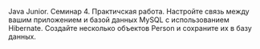 Java Junior. Семинар 4. Практичская работа.
Настройте связь между вашим приложением и базой данных MySQL с использованием Hibernate. Создайте несколько объектов Person и сохраните их в базу данных.  
